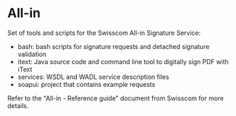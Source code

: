 All-in
============

Set of tools and scripts for the Swisscom All-in Signature Service:

* bash: bash scripts for signature requests and detached signature validation
* itext: Java source code and command line tool to digitally sign PDF with iText
* services: WSDL and WADL service description files
* soapui: project that contains example requests

Refer to the "All-in - Reference guide" document from Swisscom for more details.
